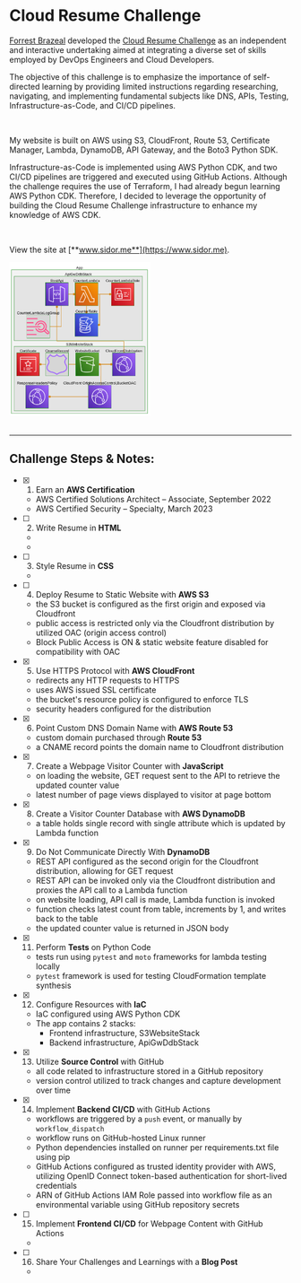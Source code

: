 # Cloud Resume Challenge
[Forrest Brazeal](https://forrestbrazeal.com/) developed the [Cloud Resume Challenge](https://cloudresumechallenge.dev/docs/the-challenge/aws/) as an independent and interactive undertaking aimed at integrating a diverse set of skills employed by DevOps Engineers and Cloud Developers.

The objective of this challenge is to emphasize the importance of self-directed learning by providing limited instructions regarding researching, navigating, and implementing fundamental subjects like DNS, APIs, Testing, Infrastructure-as-Code, and CI/CD pipelines.

</br>

My website is built on AWS using S3, CloudFront, Route 53, Certificate Manager, Lambda, DynamoDB, API Gateway, and the Boto3 Python SDK.

Infrastructure-as-Code is implemented using AWS Python CDK, and two CI/CD pipelines are triggered and executed using GitHub Actions. Although the challenge requires the use of Terraform, I had already begun learning AWS Python CDK. Therefore, I decided to leverage the opportunity of building the Cloud Resume Challenge infrastructure to enhance my knowledge of AWS CDK.

</br>

View the site at [**www.sidor.me**](https://www.sidor.me).


<img src="./diagram.png" alt="CDK App Architecture Diagram" width="50%" height="25%">

</br>
</br>

---

## Challenge Steps & Notes:

- [x]  1. Earn an **AWS Certification**
    - AWS Certified Solutions Architect – Associate, September 2022
    - AWS Certified Security – Specialty, March 2023

- [ ]  2. Write Resume in **HTML**
    - 
    - 

- [ ]  3. Style Resume in **CSS**
    - 

- [ ]  4. Deploy Resume to Static Website with **AWS S3**
    - the S3 bucket is configured as the first origin and exposed via Cloudfront
    - public access is restricted only via the Cloudfront distribution by utilized OAC (origin access control)
    - Block Public Access is ON & static website feature disabled for compatibility with OAC

- [x]  5. Use HTTPS Protocol with **AWS CloudFront**
    - redirects any HTTP requests to HTTPS
    - uses AWS issued SSL certificate 
    - the bucket's resource policy is configured to enforce TLS
    - security headers configured for the distribution

- [x]  6. Point Custom DNS Domain Name with **AWS Route 53**
    - custom domain purchased through **Route 53**
    - a CNAME record points the domain name to Cloudfront distribution

- [x]  7. Create a Webpage Visitor Counter with **JavaScript**
    - on loading the website, GET request sent to the API to retrieve the updated counter value
    - latest number of page views displayed to visitor at page bottom

- [x]  8. Create a Visitor Counter Database with **AWS DynamoDB**
    - a table holds single record with single attribute which is updated by Lambda function

- [x]  9. Do Not Communicate Directly With **DynamoDB**
    - REST API configured as the second origin for the Cloudfront distribution, allowing for GET request
    - REST API can be invoked only via the Cloudfront distribution and proxies the API call to a Lambda function 
    - on website loading, API call is made, Lambda function is invoked
    - function checks latest count from table, increments by 1, and writes back to the table
    - the updated counter value is returned in JSON body

- [x] 11. Perform **Tests** on Python Code
    - tests run using `pytest` and `moto` frameworks for lambda testing locally
    - `pytest` framework is used for testing CloudFormation template synthesis

- [x] 12. Configure Resources with **IaC**
    - IaC configured using AWS Python CDK
    - The app contains 2 stacks:
        - Frontend infrastructure, S3WebsiteStack
        - Backend infrastructure, ApiGwDdbStack

- [x] 13. Utilize **Source Control** with GitHub
    - all code related to infrastructure stored in a GitHub repository
    - version control utilized to track changes and capture development over time

- [x] 14. Implement **Backend CI/CD** with GitHub Actions
    - workflows are triggered by a `push` event, or manually by `workflow_dispatch`
    - workflow runs on GitHub-hosted Linux runner
    - Python dependencies installed on runner per requirements.txt file using pip
    - GitHub Actions configured as trusted identity provider with AWS, utilizing OpenID Connect token-based authentication for short-lived credentials
    - ARN of GitHub Actions IAM Role passed into workflow file as an environmental variable using GitHub repository secrets

- [ ] 15. Implement **Frontend CI/CD** for Webpage Content with GitHub Actions
    - 

- [ ] 16. Share Your Challenges and Learnings with a **Blog Post**
    - 
